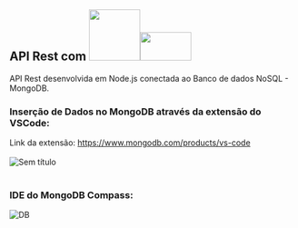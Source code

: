 ## API Rest com <img src="https://cdn.jsdelivr.net/gh/devicons/devicon/icons/mongodb/mongodb-original-wordmark.svg" width="90px" height="90px" /><img src="https://cdn.jsdelivr.net/gh/devicons/devicon/icons/nodejs/nodejs-plain.svg" width="90px" height="50px" />
          
API Rest desenvolvida em Node.js conectada ao Banco de dados NoSQL - MongoDB.

### Inserção de Dados no MongoDB através da extensão do VSCode:
Link da extensão: https://www.mongodb.com/products/vs-code
<br></br>
![Sem título](https://user-images.githubusercontent.com/96146165/167909919-f670288d-c82e-4855-af29-84afe3355da2.png)
<br></br>
### IDE do MongoDB Compass:
![DB](https://user-images.githubusercontent.com/96146165/167905009-930598d5-ca08-4784-9b8a-7ba16fd1862f.png)

